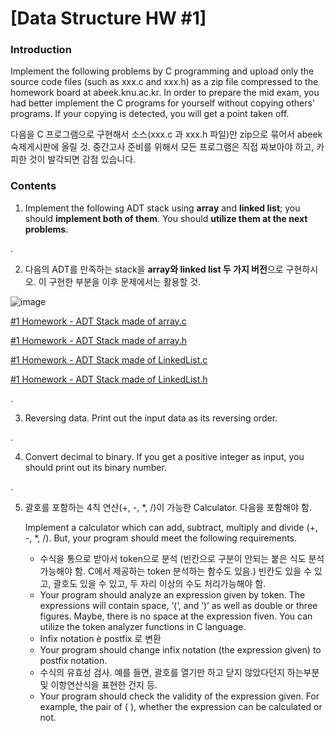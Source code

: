 # [Data Structure HW #1]

### Introduction

Implement the following problems by C programming and upload only the source code files (such as xxx.c and xxx.h) as a zip file compressed to the homework board at abeek.knu.ac.kr. In order to prepare the mid exam, you had better implement the C programs for yourself without copying others’ programs. If your copying is detected, you will get a point taken off.  

다음을 C 프로그램으로 구현해서 소스(xxx.c 과 xxx.h 파일)만 zip으로 묶어서 abeek 숙제게시판에 올릴 것. 중간고사 준비를 위해서 모든 프로그램은 직접 짜보아야 하고, 카피한 것이 발각되면 감점 있습니다.  

  

### Contents

1. Implement the following ADT stack using **array** and **linked list**; you should **implement both of them**. You should **utilize them at the next problems**. 

.  

2. 다음의 ADT를 만족하는 stack을 **array와 linked list 두 가지 버전**으로 구현하시오. 이 구현한 부분을 이후 문제에서는 활용할 것.

![image](https://user-images.githubusercontent.com/48755377/66322819-ae7a6d00-e95d-11e9-920c-ce6d05e354b0.png)  

[#1 Homework - ADT Stack made of array.c ](StackADT.c)  

[#1 Homework - ADT Stack made of array.h](Stack.h)  

[#1 Homework - ADT Stack made of LinkedList.c ](LinkedStack.c)  

[#1 Homework - ADT Stack made of LinkedList.h](LinkedListStack.h)  

  .  

3. Reversing data. Print out the input data as its reversing order.  

.    

4. Convert decimal to binary. If you get a positive integer as input, you should print out its binary number.   

.     

5. 괄호를 포함하는 4칙 연산(+, -, *, /)이 가능한 Calculator. 다음을 포함해야 함.    

   Implement a calculator which can add, subtract, multiply and divide (+, -, *, /). But, your program should meet the following requirements.  

   * 수식을 통으로 받아서 token으로 분석 (빈칸으로 구분이 안되는 붙은 식도 분석 가능해야 함. C에서 제공하는 token 분석하는 함수도 있음.) 빈칸도 있을 수 있고, 괄호도 있을 수 있고, 두 자리 이상의 수도 처리가능해야 함.
   * Your program should analyze an expression given by token. The expressions will contain space, ‘(‘, and ‘)’ as well as double or three figures. Maybe, there is no space at the expression fiven. You can utilize the token analyzer functions in C language.
   * Infix notation è postfix 로 변환
   * Your program should change infix notation (the expression given) to postfix notation.
   * 수식의 유효성 검사. 예를 들면, 괄호를 열기만 하고 닫지 않았다던지 하는부분 및 이항연산식을 표현한 건지 등.
   * Your program should check the validity of the expression given. For example, the pair of ( ), whether the expression can be calculated or not.



  
